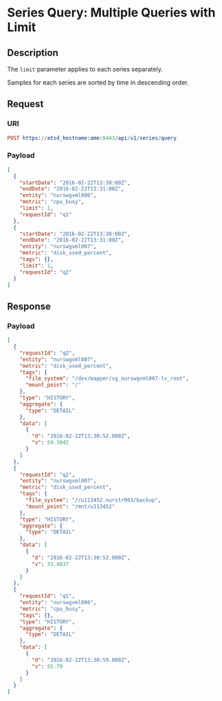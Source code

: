 # Series Query: Multiple Queries with Limit

## Description

The `limit` parameter applies to each series separately.

Samples for each series are sorted by time in descending order.

## Request

### URI

```elm
POST https://atsd_hostname:ame:8443/api/v1/series/query
```

### Payload

```json
[
  {
    "startDate": "2016-02-22T13:30:00Z",
    "endDate": "2016-02-22T13:31:00Z",
    "entity": "nurswgvml006",
    "metric": "cpu_busy",
    "limit": 1,
    "requestId": "q1"
  },
  {
    "startDate": "2016-02-22T13:30:00Z",
    "endDate": "2016-02-22T13:31:00Z",
    "entity": "nurswgvml007",
    "metric": "disk_used_percent",
    "tags": {},
    "limit": 1,
    "requestId": "q2"
  }
]
```

## Response

### Payload

```json
[
  {
    "requestId": "q2",
    "entity": "nurswgvml007",
    "metric": "disk_used_percent",
    "tags": {
      "file_system": "/dev/mapper/vg_nurswgvml007-lv_root",
      "mount_point": "/"
    },
    "type": "HISTORY",
    "aggregate": {
      "type": "DETAIL"
    },
    "data": [
      {
        "d": "2016-02-22T13:30:52.000Z",
        "v": 59.3042
      }
    ]
  },
  {
    "requestId": "q2",
    "entity": "nurswgvml007",
    "metric": "disk_used_percent",
    "tags": {
      "file_system": "//u113452.nurstr003/backup",
      "mount_point": "/mnt/u113452"
    },
    "type": "HISTORY",
    "aggregate": {
      "type": "DETAIL"
    },
    "data": [
      {
        "d": "2016-02-22T13:30:52.000Z",
        "v": 33.4837
      }
    ]
  },
  {
    "requestId": "q1",
    "entity": "nurswgvml006",
    "metric": "cpu_busy",
    "tags": {},
    "type": "HISTORY",
    "aggregate": {
      "type": "DETAIL"
    },
    "data": [
      {
        "d": "2016-02-22T13:30:59.000Z",
        "v": 55.79
      }
    ]
  }
]
```
